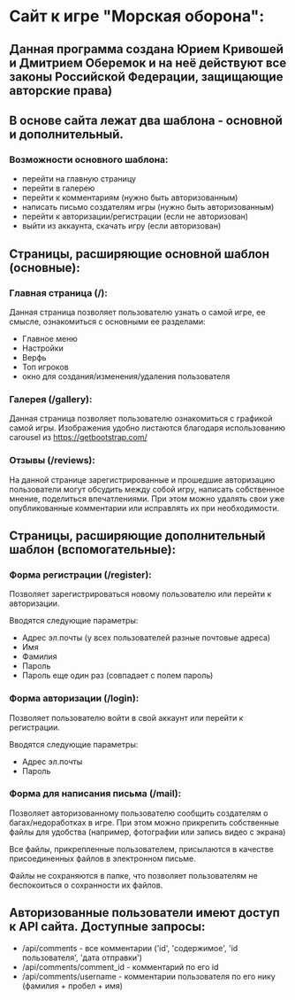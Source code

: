 # Сайт к игре "Морская оборона":


## Данная программа создана Юрием Кривошей и Дмитрием Оберемок и на неё действуют все законы Российской Федерации, защищающие авторские права)

## В основе сайта лежат два шаблона - основной и дополнительный.

### Возможности основного шаблона:
- перейти на главную страницу
- перейти в галерею
- перейти к комментариям (нужно быть авторизованным)
- написать письмо создателям игры (нужно быть авторизованным)
- перейти к авторизации/регистрации (если не авторизован)
- выйти из аккаунта, скачать игру (если авторизован)

## Страницы, расширяющие основной шаблон (основные):
### Главная страница (/):
Данная страница позволяет пользователю узнать о самой игре, ее смысле, ознакомиться с основными ее разделами:
- Главное меню
- Настройки
- Верфь
- Топ игроков
- окно для создания/изменения/удаления пользователя


### Галерея (/gallery):
Данная страница позволяет пользователю ознакомиться с графикой самой игры. Изображения удобно листаются
благодаря использованию carousel из https://getbootstrap.com/


### Отзывы (/reviews):
На данной странице зарегистрированные и прошедшие авторизацию пользователи могут обсудить между собой игру,
написать собственное мнение, поделиться впечатлениями. При этом можно удалять свои уже опубликованные
комментарии или исправлять их при необходимости.


## Страницы, расширяющие дополнительный шаблон (вспомогательные):
### Форма регистрации (/register):
Позволяет зарегистрироваться новому пользователю или перейти к авторизации.

Вводятся следующие параметры:
- Адрес эл.почты (у всех пользователей разные почтовые адреса)
- Имя
- Фамилия
- Пароль
- Пароль еще один раз (совпадает с полем пароль)


### Форма авторизации (/login):
Позволяет пользователю войти в свой аккаунт или перейти к регистрации.

Вводятся следующие параметры:
- Адрес эл.почты
- Пароль


### Форма для написания письма (/mail):
Позволяет авторизованному пользователю сообщить создателям о багах/недоработках в игре. При этом можно
прикрепить собственные файлы для удобства (например, фотографии или запись видео с экрана)

Все файлы, прикрепленные пользователем, присылаются в качестве присоединенных файлов в электронном письме.

Файлы не сохраняются в папке, что позволяет пользователям не беспокоиться о сохранности их файлов.


## Авторизованные пользователи имеют доступ к API сайта. Доступные запросы:
- /api/comments - все комментарии ('id', 'содержимое', 'id пользователя', 'дата отправки')
- /api/comments/comment_id - комментарий по его id
- /api/comments/username - комментарии пользователя по его нику (фамилия + пробел + имя)